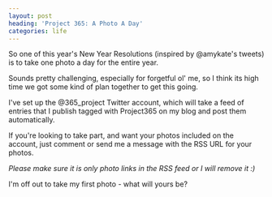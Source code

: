 ```yaml
---
layout: post
heading: 'Project 365: A Photo A Day'
categories: life
---
```


So one of this year's New Year Resolutions (inspired by @amykate's tweets) is to take one photo a day for the entire year.

Sounds pretty challenging, especially for forgetful ol' me, so I think its high time we got some kind of plan together to get this going.

I've set up the @365_project Twitter account, which will take a feed of entries that I publish tagged with Project365 on my blog and post them automatically.

If you're looking to take part, and want your photos included on the account, just comment or send me a message with the RSS URL for your photos.

*Please make sure it is only photo links in the RSS feed or I will remove it :)*

I'm off out to take my first photo - what will yours be?